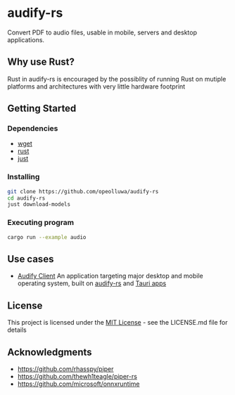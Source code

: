 # audify-rs
Convert PDF to audio files, usable in mobile, servers and desktop applications.


## Why use Rust? 
Rust in audify-rs is encouraged by the possiblity of running Rust on mutiple platforms and architectures with very little hardware footprint 

## Getting Started

### Dependencies

- [wget](https://www.gnu.org/software/wget/)
- [rust](https://rust-lang.org)
- [just](https://just.systems)

### Installing

```sh
git clone https://github.com/opeolluwa/audify-rs
cd audify-rs
just download-models
```

### Executing program

```sh
cargo run --example audio
```

## Use cases 
- [Audify Client](https://github.com/opeolluwa/audify-client) An application targeting major desktop and mobile operating system, built on [audify-rs](https://github.com/opeolluwa/audify-rs) and [Tauri apps](https://tauri.app/) 
  
## License

This project is licensed under the [MIT License](./LICENSE) - see the LICENSE.md file for details

## Acknowledgments

- <https://github.com/rhasspy/piper>
- <https://github.com/thewh1teagle/piper-rs>
- <https://github.com/microsoft/onnxruntime>
